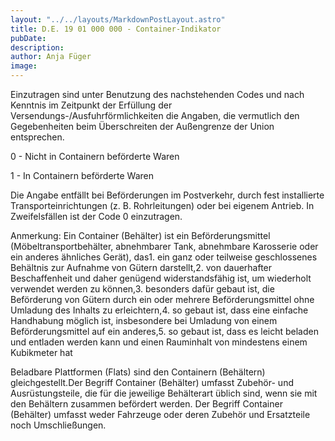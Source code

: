 ```yaml
---
layout: "../../layouts/MarkdownPostLayout.astro"
title: D.E. 19 01 000 000 - Container-Indikator
pubDate: 
description: 
author: Anja Füger
image: 
---
```


Einzutragen sind unter Benutzung des nachstehenden Codes und nach Kenntnis im Zeitpunkt der Erfüllung der Versendungs-/Ausfuhrförmlichkeiten die Angaben, die vermutlich den Gegebenheiten beim Überschreiten der Außengrenze der Union entsprechen.

0 - Nicht in Containern beförderte Waren

1 - In Containern beförderte Waren

Die Angabe entfällt bei Beförderungen im Postverkehr, durch fest installierte Transporteinrichtungen (z. B. Rohrleitungen) oder bei eigenem Antrieb. In Zweifelsfällen ist der Code 0 einzutragen.

Anmerkung: Ein Container (Behälter) ist ein Beförderungsmittel (Möbeltransportbehälter, abnehmbarer Tank, abnehmbare Karosserie oder ein anderes ähnliches Gerät), das1. ein ganz oder teilweise geschlossenes Behältnis zur Aufnahme von Gütern darstellt,2. von dauerhafter Beschaffenheit und daher genügend widerstandsfähig ist, um wiederholt verwendet werden zu können,3. besonders dafür gebaut ist, die Beförderung von Gütern durch ein oder mehrere Beförderungsmittel ohne Umladung des Inhalts zu erleichtern,4. so gebaut ist, dass eine einfache Handhabung möglich ist, insbesondere bei Umladung von einem Beförderungsmittel auf ein anderes,5. so gebaut ist, dass es leicht beladen und entladen werden kann und einen Rauminhalt von mindestens einem Kubikmeter hat

Beladbare Plattformen (Flats) sind den Containern (Behältern) gleichgestellt.Der Begriff Container (Behälter) umfasst Zubehör- und Ausrüstungsteile, die für die jeweilige Behälterart üblich sind, wenn sie mit den Behältern zusammen befördert werden. Der Begriff Container (Behälter) umfasst weder Fahrzeuge oder deren Zubehör und Ersatzteile noch Umschließungen.
